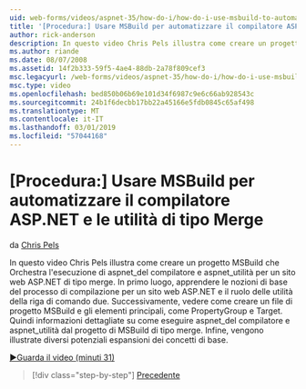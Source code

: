 ```yaml
---
uid: web-forms/videos/aspnet-35/how-do-i/how-do-i-use-msbuild-to-automate-the-aspnet-compiler-and-merge-utilities
title: '[Procedura:] Usare MSBuild per automatizzare il compilatore ASP.NET e le utilità di tipo Merge | Microsoft Docs'
author: rick-anderson
description: In questo video Chris Pels illustra come creare un progetto MSBuild che Orchestra l'esecuzione delle utilità aspnet_compiler e aspnet_merge per un piano ASP...
ms.author: riande
ms.date: 08/07/2008
ms.assetid: 14f2b333-59f5-4ae4-88db-2a78f809cef3
msc.legacyurl: /web-forms/videos/aspnet-35/how-do-i/how-do-i-use-msbuild-to-automate-the-aspnet-compiler-and-merge-utilities
msc.type: video
ms.openlocfilehash: bed850b06b69e101d34f6987c9e6c66ab928543c
ms.sourcegitcommit: 24b1f6decbb17bb22a45166e5fdb0845c65af498
ms.translationtype: MT
ms.contentlocale: it-IT
ms.lasthandoff: 03/01/2019
ms.locfileid: "57044168"
---
```

<a name="how-do-i-use-msbuild-to-automate-the-aspnet-compiler-and-merge-utilities"></a>[Procedura:] Usare MSBuild per automatizzare il compilatore ASP.NET e le utilità di tipo Merge
====================
da [Chris Pels](https://twitter.com/chrispels)

In questo video Chris Pels illustra come creare un progetto MSBuild che Orchestra l'esecuzione di aspnet\_del compilatore e aspnet\_utilità per un sito web ASP.NET di tipo merge. In primo luogo, apprendere le nozioni di base del processo di compilazione per un sito web ASP.NET e il ruolo delle utilità della riga di comando due. Successivamente, vedere come creare un file di progetto MSBuild e gli elementi principali, come PropertyGroup e Target. Quindi informazioni dettagliate su come eseguire aspnet\_del compilatore e aspnet\_utilità dal progetto di MSBuild di tipo merge. Infine, vengono illustrate diversi potenziali espansioni dei concetti di base.

[&#9654;Guarda il video (minuti 31)](https://channel9.msdn.com/Blogs/ASP-NET-Site-Videos/how-do-i-use-msbuild-to-automate-the-aspnet-compiler-and-merge-utilities)

> [!div class="step-by-step"]
> [Precedente](how-do-i-serialize-a-graph-with-the-entity-framework.md)
